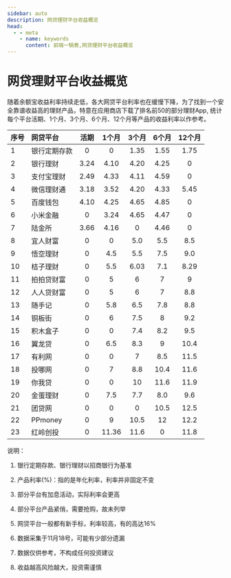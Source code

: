 ```yaml
---
sidebar: auto
description: 网贷理财平台收益概览
head:
  - - meta
    - name: keywords
      content: 前端一锅煮,网贷理财平台收益概览
---
```


# 网贷理财平台收益概览

随着余额宝收益利率持续走低，各大网贷平台利率也在缓慢下降，为了找到一个安全靠谱收益高的理财产品，特意在应用商店下载了排名前50的部分理财App,
统计每个平台活期、1个月、3个月、6个月、12个月等产品的收益利率以作参考。

|  序号  |  网贷平台  |  活期  |  1个月  |  3个月  |  6个月  |  12个月  |
| :-- | :-- | :--: | :--: | :--: | :--: | :--: |
|  1  |  银行定期存款  |  0  |  0  |  1.35  |  1.55  |  1.75  |
|  2  |  银行理财  |  3.24  |  4.10  |  4.20  |  4.25  |  0  |
|  3  |  支付宝理财  |  2.49  |  4.33  |  4.11  |  4.59  |  0  |
|  4  |  微信理财通  |  3.18  |  3.52  |  4.20  |  4.33  |  5.45  |
|  5  |  百度钱包  |  4.10  |  4.25  |  4.65  |  4.85  |  0  |
|  6  |  小米金融  |  0  |  3.24  |  4.65  |  4.47  |  0  |
|  7  |  陆金所  |  3.66  |  4.16  |  0  |  4.46 |  0  |
|  8  |  宜人财富  |  0  |  0  |  5.0  |  5.5  |  8.5  |
|  9  |  悟空理财  |  0  |  4.5  |  5.5  |  7.5 |  9.0  |
|  10  |  桔子理财  |  0  |  5.5  |  6.03  |  7.1  |  8.29  |
|  11  |  拍拍贷财富  |  0  |  5  |  6  |  7 |  9  |
|  12  |  人人贷财富  |  0  |  5  |  6  |  7  |  8.8  |
|  13  |  随手记  |  0  |  5.8  |  6.5  |  7.8  |  8.8  |
|  14  |  铜板街  |  0  |  6  |  7.5  |  8  |  9.2  |
|  15  |  积木盒子  |  0  |  0  |  7.4  |  8.2  |  9.5  |
|  16  |  翼龙贷  |  0  |  6.5  |  8.3  |  9  |  10.4  |
|  17  |  有利网  |  0  |  0  |  7  |  8.5  |  11.5  |
|  18  |  投哪网  |  0  |  7  |  8.8  |  10.4  |  11.6  |
|  19  |  你我贷  |  0  |  0  |  10  |  11.6 |  11.9  |
|  20  |  金蛋理财  |  0  |  7.5  |  7.7  |  8.0  |  9.6  |
|  21  |  团贷网  |  0  |  0  |  0  |  10.5  |  12.5  |
|  22  |  PPmoney  |  0  |  9  |  10.5  |  12 |  12.2  |
|  23  |  红岭创投  |  0  |  11.36  |  11.6  |  0  |  11.8  |


说明：

1. 银行定期存款、银行理财以招商银行为基准

2. 产品利率(%)：指的是年化利率，利率并非固定不变

3. 部分平台有加息活动，实际利率会更高

4. 部分平台产品紧俏，需要抢购，故未列举

5. 网贷平台一般都有新手标，利率较高，有的高达16%

6. 数据采集于11月18号，可能有少部分遗漏

7. 数据仅供参考，不构成任何投资建议

8. 收益越高风险越大，投资需谨慎











